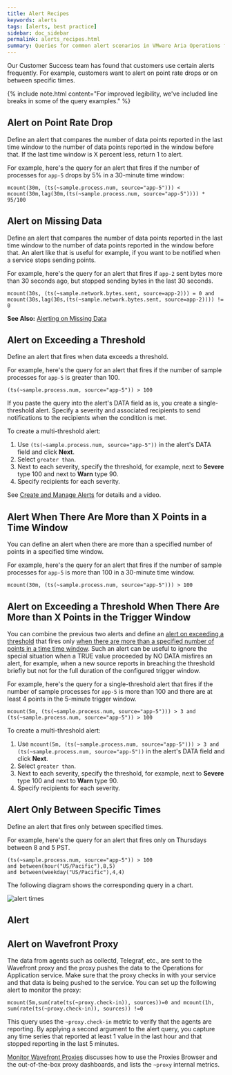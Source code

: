 ```yaml
---
title: Alert Recipes
keywords: alerts
tags: [alerts, best practice]
sidebar: doc_sidebar
permalink: alerts_recipes.html
summary: Queries for common alert scenarios in VMware Aria Operations for Applications (formerly known as Tanzu Observability by Wavefront)
---
```


Our Customer Success team has found that customers use certain alerts frequently. For example, customers want to alert on point rate drops or on between specific times.

{% include note.html content="For improved legibility, we've included line breaks in some of the query examples." %}

## Alert on Point Rate Drop

Define an alert that compares the number of data points reported in the last time window to the number of data points reported in the window before that. If the last time window is X percent less, return 1 to alert.

For example, here's the query for an alert that fires if the number of processes for `app-5` drops by 5% in a 30-minute time window:

```
mcount(30m, (ts(~sample.process.num, source="app-5"))) <
mcount(30m,lag(30m,(ts(~sample.process.num, source="app-5")))) * 95/100
```

## Alert on Missing Data

Define an alert that compares the number of data points reported in the last time window to the number of data points reported in the window before that. An alert like that is useful for example, if you want to be notified when a service stops sending points.

For example, here's the query for an alert that fires if `app-2` sent bytes more than 30 seconds ago, but stopped sending bytes in the last 30 seconds.

```
mcount(30s, (ts(~sample.network.bytes.sent, source=app-2))) = 0 and mcount(30s,lag(30s,(ts(~sample.network.bytes.sent, source=app-2)))) != 0
```

**See Also:** [Alerting on Missing Data](alerts_missing_data.html)

## Alert on Exceeding a Threshold

Define an alert that fires when data exceeds a threshold.

For example, here's the query for an alert that fires if the number of sample processes for `app-5` is greater than 100.

`(ts(~sample.process.num, source="app-5")) > 100`

If you paste the query into the alert's DATA field as is, you create a single-threshold alert. Specify a severity and associated recipients to send notifications to the recipients when the condition is met.

To create a multi-threshold alert:

1. Use `(ts(~sample.process.num, source="app-5"))` in the alert's DATA field and click **Next**.
2. Select `greater than`.
3. Next to each severity, specify the threshold, for example, next to **Severe** type 100 and next to **Warn** type 90.
4. Specify recipients for each severity.

See [Create and Manage Alerts](alerts_manage.html) for details and a video. 

## Alert When There Are More than X Points in a Time Window

You can define an alert when there are more than a specified number of points in a specified time window.

For example, here's the query for an alert that fires if the number of sample processes for `app-5` is more than 100 in a 30-minute time window.

`mcount(30m, (ts(~sample.process.num, source="app-5"))) > 100`

## Alert on Exceeding a Threshold When There Are More than X Points in the Trigger Window

You can combine the previous two alerts and define an [alert on exceeding a threshold](#alert-on-exceeding-a-threshold) that fires only [when there are more than a specified number of points in a time time window](#alert-when-there-are-more-than-x-points-in-a-time-window). Such an alert can be useful to ignore the special situation when a TRUE value proceeded by NO DATA misfires an alert, for example, when a new source reports in breaching the threshold briefly but not for the full duration of the configured trigger window.

For example, here's the query for a single-threshold alert that fires if the number of sample processes for `app-5` is more than 100 and there are at least 4 points in the 5-minute trigger window.

`mcount(5m, (ts(~sample.process.num, source="app-5"))) > 3 and (ts(~sample.process.num, source="app-5")) > 100`

To create a multi-threshold alert:

1. Use `mcount(5m, (ts(~sample.process.num, source="app-5"))) > 3 and (ts(~sample.process.num, source="app-5"))` in the alert's DATA field and click **Next**.
2. Select `greater than`.
3. Next to each severity, specify the threshold, for example, next to **Severe** type 100 and next to **Warn** type 90.
4. Specify recipients for each severity.

## Alert Only Between Specific Times

Define an alert that fires only between specified times.

For example, here's the query for an alert that fires only on Thursdays between 8 and 5 PST.

~~~
(ts(~sample.process.num, source="app-5")) > 100
and between(hour("US/Pacific"),8,5)
and between(weekday("US/Pacific"),4,4)
~~~

The following diagram shows the corresponding query in a chart.

![alert times](images/v2_alert_recipe_time.png)

## Alert 

## Alert on Wavefront Proxy

The data from agents such as collectd, Telegraf, etc., are sent to the Wavefront proxy and the proxy pushes the data to the Operations for Application service. Make sure that the proxy checks in with your service and that data is being pushed to the service. You can set up the following alert to monitor the proxy:

```
mcount(5m,sum(rate(ts(~proxy.check-in)), sources))=0 and mcount(1h, sum(rate(ts(~proxy.check-in)), sources)) !=0
```

This query uses the `~proxy.check-in` metric to verify that the agents are reporting. By applying a second argument to the alert query, you capture any time series that reported at least 1 value  in the last hour and that stopped reporting in the last 5 minutes.

[Monitor Wavefront Proxies](monitoring_proxies.html) discusses how to use the Proxies Browser and the out-of-the-box proxy dashboards, and lists the `~proxy` internal metrics.

